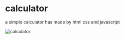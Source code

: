 # calculator
a simple calculator has made by html css and javascript


![calculator](https://github.com/mahla22/calculator/assets/115842700/2f98f0dd-5608-49fd-9884-8b3b77fddfd2)
